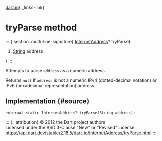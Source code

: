 [dart:io](../../dart-io/dart-io-library){._links-link}

tryParse method
===============

::: {.section .multi-line-signature}
[InternetAddress](../internetaddress-class)? tryParse(

1.  [String](../../dart-core/string-class) address

)
:::

Attempts to parse `address` as a numeric address.

Returns `null` If `address` is not a numeric IPv4 (dotted-decimal
notation) or IPv6 (hexadecimal representation) address.

Implementation {#source}
--------------

``` {.language-dart data-language="dart"}
external static InternetAddress? tryParse(String address);
```

::: {._attribution}
© 2012 the Dart project authors\
Licensed under the BSD 3-Clause \"New\" or \"Revised\" License.\
<https://api.dart.dev/stable/2.18.5/dart-io/InternetAddress/tryParse.html>
:::
